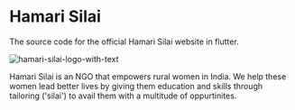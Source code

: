 # Hamari Silai

The source code for the official Hamari Silai website in flutter. 

![hamari-silai-logo-with-text](https://user-images.githubusercontent.com/73580740/168459524-0e63e684-e5ed-4097-b964-e05c2a81f5e8.png)

Hamari Silai is an NGO that empowers rural women in India. We help these women lead better lives by giving them education and skills through tailoring ('silai') to avail them with a multitude of oppurtinites.
